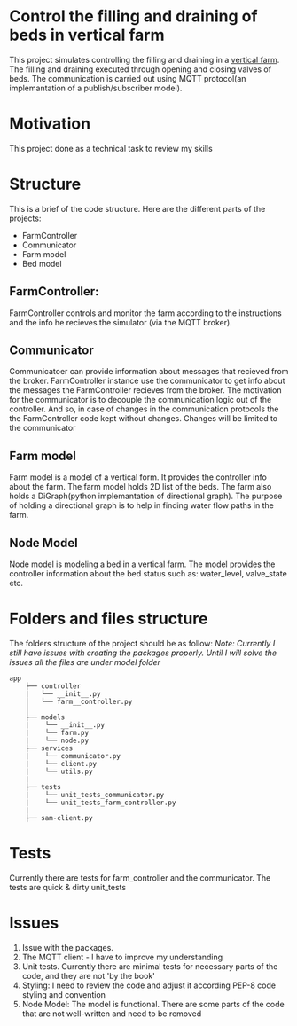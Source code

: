 # Control the filling and draining of beds in vertical farm
This project simulates controlling the filling and draining in a [vertical farm](https://en.wikipedia.org/wiki/Vertical_farming).
The filling and draining executed through opening and closing valves of beds.
The communication is carried out using MQTT protocol(an implemantation of a publish/subscriber model).

# Motivation
This project done as a technical task to review my skills

# Structure
This is a brief of the code structure.
Here are the different parts of the projects: 
* FarmController
* Communicator
* Farm model
* Bed model

## FarmController: 
FarmController controls and monitor the farm according to the instructions and the info he recieves the simulator (via the MQTT broker).

## Communicator
Communicatoer can provide information about messages that recieved from the broker. FarmController instance use the communicator to get info about the messages the FarmController recieves from the broker.
The motivation for the communicator is to decouple the communication logic out of the controller. And so, in case of changes in the communication protocols the
the FarmController code kept without changes. Changes will be limited to the communicator

## Farm model
Farm model is a model of a vertical form. It provides the controller info about the farm.
The farm model holds 2D list of the beds.
The farm also holds a DiGraph(python implemantation of directional graph).
The purpose of holding a directional graph is to help in finding water flow paths in the farm. 

## Node Model
Node model is modeling a bed in a vertical farm. The model provides the controller information about the bed status such as: water_level, valve_state etc.

# Folders and files structure
The folders structure of the project should be as follow:
*Note: Currently I still have issues with creating the packages properly. 
Until I will solve the issues all the files are under model folder*
```
app
    ├── controller
    |   └── __init__.py
    │   └── farm__controller.py
    │   
    ├── models
    |    └── __init__.py
    |    └── farm.py
    |    └── node.py
    ├── services
    |    └── communicator.py
    |    └── client.py
    |    └── utils.py
    |
    ├── tests
    |    └── unit_tests_communicator.py
    |    └── unit_tests_farm_controller.py
    |
    ├── sam-client.py

```
# Tests
Currently there are tests for farm_controller and the communicator.
The tests are quick & dirty unit_tests 

# Issues

1. Issue with the packages.
2. The MQTT client - I have to improve my understanding
3. Unit tests. Currently there are minimal tests for necessary parts of the code, and they are not 'by the book'
4. Styling: I need to review the code and adjust it according PEP-8 code styling and convention
5. Node Model: The model is functional. There are some parts of the code that are not well-written and need to be removed 

